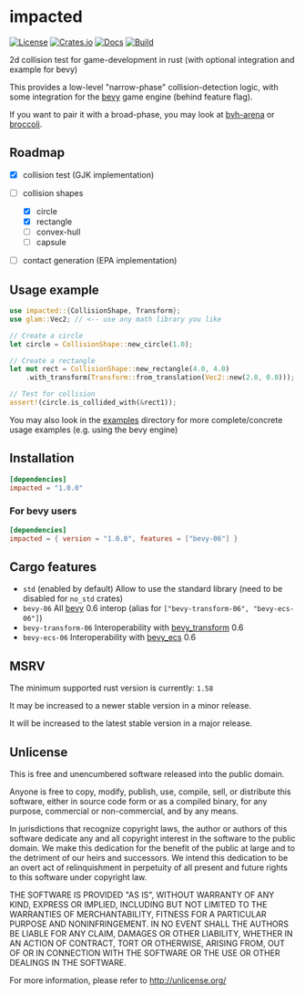 # impacted

[![License](https://img.shields.io/github/license/jcornaz/impacted)](https://github.com/jcornaz/impacted/blob/main/UNLICENSE)
[![Crates.io](https://img.shields.io/crates/v/impacted)](https://crates.io/crates/impacted)
[![Docs](https://img.shields.io/docsrs/impacted)](https://docs.rs/impacted)
[![Build](https://img.shields.io/github/workflow/status/jcornaz/impacted/build)](https://github.com/jcornaz/impacted/actions)


2d collision test for game-development in rust (with optional integration and example for bevy)

This provides a low-level "narrow-phase" collision-detection logic,
with some integration for the [bevy] game engine (behind feature flag).

If you want to pair it with a broad-phase, you may look at [bvh-arena] or [broccoli].

[bevy]: https://bevyengine.org
[bvh-arena]: https://github.com/jcornaz/bvh-arena
[broccoli]: https://github.com/tiby312/broccoli


## Roadmap

* [x] collision test (GJK implementation)
* [ ] collision shapes
  * [x] circle
  * [x] rectangle
  * [ ] convex-hull
  * [ ] capsule
* [ ] contact generation (EPA implementation)


## Usage example

```rust
use impacted::{CollisionShape, Transform};
use glam::Vec2; // <-- use any math library you like

// Create a circle
let circle = CollisionShape::new_circle(1.0);

// Create a rectangle
let mut rect = CollisionShape::new_rectangle(4.0, 4.0)
    .with_transform(Transform::from_translation(Vec2::new(2.0, 0.0)));

// Test for collision
assert!(circle.is_collided_with(&rect1));
```

You may also look in the [examples](https://github.com/jcornaz/impacted/tree/main/examples) directory
for more complete/concrete usage examples (e.g. using the bevy engine)


## Installation

<!--- x-release-please-start-version --->
```toml
[dependencies]
impacted = "1.0.0"
```
<!--- x-release-please-end-version --->


### For bevy users
<!--- x-release-please-start-version --->
```toml
[dependencies]
impacted = { version = "1.0.0", features = ["bevy-06"] }
```
<!--- x-release-please-end-version --->


## Cargo features

* `std` (enabled by default) Allow to use the standard library (need to be disabled for `no_std` crates)
* `bevy-06` All [bevy](https://bevyengine.org) 0.6 interop (alias for `["bevy-transform-06", "bevy-ecs-06"]`)
* `bevy-transform-06` Interoperability with [bevy_transform](https://crates.io/crates/bevy_transform) 0.6
* `bevy-ecs-06` Interoperability with [bevy_ecs](https://crates.io/crates/bevy_ecs) 0.6


## MSRV

The minimum supported rust version is currently: `1.58`

It may be increased to a newer stable version in a minor release.

It will be increased to the latest stable version in a major release.


## Unlicense

This is free and unencumbered software released into the public domain.

Anyone is free to copy, modify, publish, use, compile, sell, or
distribute this software, either in source code form or as a compiled
binary, for any purpose, commercial or non-commercial, and by any
means.

In jurisdictions that recognize copyright laws, the author or authors
of this software dedicate any and all copyright interest in the
software to the public domain. We make this dedication for the benefit
of the public at large and to the detriment of our heirs and
successors. We intend this dedication to be an overt act of
relinquishment in perpetuity of all present and future rights to this
software under copyright law.

THE SOFTWARE IS PROVIDED "AS IS", WITHOUT WARRANTY OF ANY KIND,
EXPRESS OR IMPLIED, INCLUDING BUT NOT LIMITED TO THE WARRANTIES OF
MERCHANTABILITY, FITNESS FOR A PARTICULAR PURPOSE AND NONINFRINGEMENT.
IN NO EVENT SHALL THE AUTHORS BE LIABLE FOR ANY CLAIM, DAMAGES OR
OTHER LIABILITY, WHETHER IN AN ACTION OF CONTRACT, TORT OR OTHERWISE,
ARISING FROM, OUT OF OR IN CONNECTION WITH THE SOFTWARE OR THE USE OR
OTHER DEALINGS IN THE SOFTWARE.

For more information, please refer to <http://unlicense.org/>
